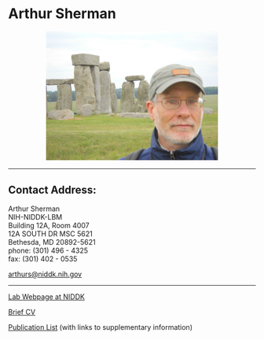 # Arthur Sherman

<p style="text-align:center;">
<img src="Henge.jpg" alt="Photo of AS"  width="350"/>
</p>

* * *

## Contact Address:

<addr>  
Arthur Sherman<br>
NIH-NIDDK-LBM<br>
Building 12A, Room 4007<br>
12A SOUTH DR MSC 5621<br>
Bethesda, MD 20892-5621<br>
phone: (301) 496 - 4325<br>
fax: (301) 402 - 0535<br>


[arthurs@niddk.nih.gov](mailto:arthurs@niddk.nih.gov)

* * *

[Lab Webpage at NIDDK](https://www.niddk.nih.gov/about-niddk/staff-directory/biography/sherman-arthur)

[Brief CV](https://artielbm.github.io/CV/CV.html)

[Publication List](https://artielbm.github.io/Publications/Publications.html)  (with links to supplementary information)
